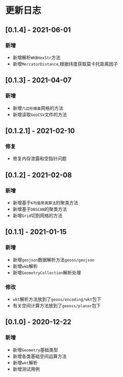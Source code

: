 # 更新日志
## [0.1.4] - 2021-06-01
### 新增
- 新增解析`WKBHexStr`方法
- 新增`MercatorDistance`,根据纬度获取莫卡托距离因子

## [0.1.3] - 2021-04-07
### 新增
- 新增`六边形蜂巢`网格的方法
- 新增读取`GeoCSV`文件的方法

## [0.1.2.1] - 2021-02-10
### 修复
- 修复内存泄露和空指针问题

## [0.1.2] - 2021-02-08
### 新增
- 新增基于`K均值聚类算法`的聚类方法
- 新增基于`DBSCAN`的聚类方法
- 新增`Grid`切割网格的方法

## [0.1.1] - 2021-01-15
### 新增
- 新增`geojson`数据解析方法`geoos/geojson`
- 新增`wkb`解析
- 新增`GeometryCollection`解析处理
### 修改
- `wkt`解析方法放到了`geoos/encoding/wkt`包下
- 有关空间计算方法放到了`geooss/planar`包下

## [0.1.0] - 2020-12-22
### 新增
- 新增`Geometry`基础类型
- 新增各类基础空间运算方法
- 新增`wkt`解析
- 新增测试用例
